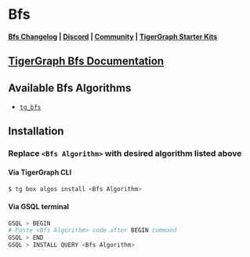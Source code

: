 
# Bfs

#### [Bfs Changelog](https://github.com/tigergraph/gsql-graph-algorithms/blob/master/algorithms/Path/bfs/CHANGELOG.md) | [Discord](https://discord.gg/vFbmPyvJJN) | [Community](https://community.tigergraph.com) | [TigerGraph Starter Kits](https://github.com/zrougamed/TigerGraph-Starter-Kits-Parser)

## [TigerGraph Bfs Documentation](https://docs.tigergraph.com/graph-algorithm-library/)

## Available Bfs Algorithms 

* [`tg_bfs`](https://github.com/tigergraph/gsql-graph-algorithms/blob/github_link_fix/algorithms/Path/bfs/tg_bfs.gsql)

## Installation 

### Replace `<Bfs Algorithm>` with desired algorithm listed above 

#### Via TigerGraph CLI

```bash
$ tg box algos install <Bfs Algorithm>
```

#### Via GSQL terminal

```bash
GSQL > BEGIN
# Paste <Bfs Algorithm> code after BEGIN command
GSQL > END 
GSQL > INSTALL QUERY <Bfs Algorithm>
```
